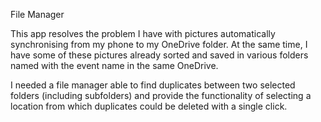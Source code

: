 File Manager

This app resolves the problem I have with pictures automatically synchronising from my phone to my OneDrive folder. At the same time, I have some of these pictures already sorted and saved in various folders named with the event name in the same OneDrive.

I needed a file manager able to find duplicates between two selected folders (including subfolders) and provide the functionality of selecting a location from which duplicates could be deleted with a single click.
